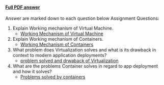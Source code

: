 #### [Full PDF answer]()
Answer are marked down to each question below
Assignment Questions:
1. Explain Working mechanism of Virtual Machine.
   - [Working Mechanism of Virtual Machine]()
2. Explain Working mechanism of Containers.
   - [Working Mechanism of Containers]()
3. What problem does Virtualization solves and what is its drawback in context to modern application deployments?
   - [problem solved and drwaback of Virtualization]()
4. What are the problems Container solves in regard to app deployment and how it solves?
   - [Problems solved by containers]()
